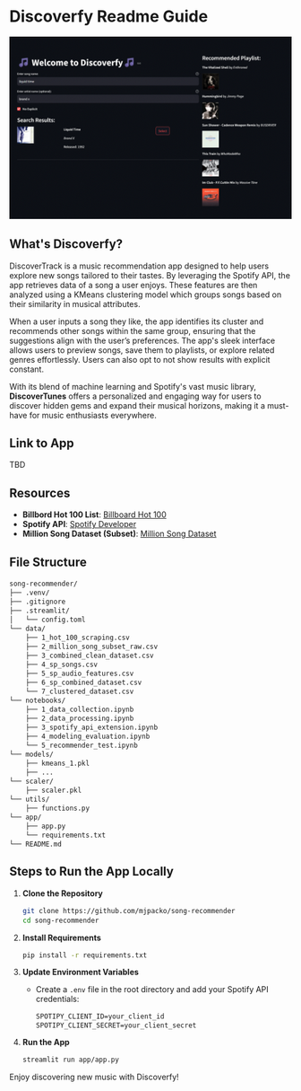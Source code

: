 # Discoverfy Readme Guide

![App Screenshot](images/screenshot_readme.gif) 

## What's Discoverfy?

DiscoverTrack is a music recommendation app designed to help users explore new songs tailored to their tastes. By leveraging the Spotify API, the app retrieves data of a song a user enjoys. These features are then analyzed using a KMeans clustering model which groups songs based on their similarity in musical attributes.

When a user inputs a song they like, the app identifies its cluster and recommends other songs within the same group, ensuring that the suggestions align with the user’s preferences. The app's sleek interface allows users to preview songs, save them to playlists, or explore related genres effortlessly. Users can also opt to not show results with explicit constant.

With its blend of machine learning and Spotify's vast music library, **DiscoverTunes** offers a personalized and engaging way for users to discover hidden gems and expand their musical horizons, making it a must-have for music enthusiasts everywhere.

## Link to App

TBD

## Resources

- **Billbord Hot 100 List**: [Billboard Hot 100](https://www.billboard.com/charts/hot-100/)
- **Spotify API**: [Spotify Developer](https://developer.spotify.com/documentation/web-api/)
- **Million Song Dataset (Subset)**: [Million Song Dataset](http://millionsongdataset.com/)

## File Structure
```
song-recommender/
├── .venv/
├── .gitignore
├── .streamlit/
│   └── config.toml
└── data/
    ├── 1_hot_100_scraping.csv
    ├── 2_million_song_subset_raw.csv
    ├── 3_combined_clean_dataset.csv
    ├── 4_sp_songs.csv
    ├── 5_sp_audio_features.csv
    ├── 6_sp_combined_dataset.csv
    └── 7_clustered_dataset.csv
└── notebooks/
    ├── 1_data_collection.ipynb
    ├── 2_data_processing.ipynb
    ├── 3_spotify_api_extension.ipynb
    ├── 4_modeling_evaluation.ipynb
    └── 5_recommender_test.ipynb
└── models/
    ├── kmeans_1.pkl
    ├── ...
└── scaler/
	├── scaler.pkl
└── utils/
	├── functions.py
└── app/
    ├── app.py
    └── requirements.txt
└── README.md
```

## Steps to Run the App Locally
1. **Clone the Repository**
   ```bash
   git clone https://github.com/mjpacko/song-recommender
   cd song-recommender
   ```

2. **Install Requirements**
   ```bash
   pip install -r requirements.txt
   ```

3. **Update Environment Variables**
   - Create a `.env` file in the root directory and add your Spotify API credentials:
     ```
     SPOTIPY_CLIENT_ID=your_client_id
     SPOTIPY_CLIENT_SECRET=your_client_secret
     ```

4. **Run the App**
   ```bash
   streamlit run app/app.py
   ```

Enjoy discovering new music with Discoverfy!

